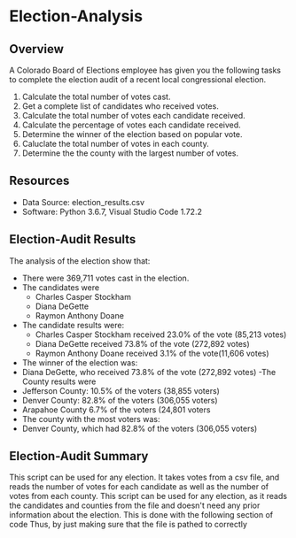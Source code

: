 # Election-Analysis

## Overview
A Colorado Board of Elections employee has given you the following tasks to complete the election audit of a recent local congressional election.

1. Calculate the total number of votes cast.
2. Get a complete list of candidates who received votes.
3. Calculate the total number of votes each candidate received.
4. Calculate the percentage of votes each candidate received.
5. Determine the winner of the election based on popular vote.
6. Caluclate the total number of votes in each county.
7. Determine the the county with the largest number of votes.

## Resources
- Data Source: election_results.csv
- Software: Python 3.6.7, Visual Studio Code 1.72.2

## Election-Audit Results
The analysis of the election show that:
- There were 369,711 votes cast in the election.
- The candidates were
  - Charles Casper Stockham
  - Diana DeGette
  - Raymon Anthony Doane
- The candidate results were:
  - Charles Casper Stockham received 23.0% of the vote (85,213 votes)
  - Diana DeGette received 73.8% of the vote (272,892 votes)
  - Raymon Anthony Doane received 3.1% of the vote(11,606 votes)
 - The winner of the election was:
  - Diana DeGette, who received 73.8% of the vote (272,892 votes)
-The County results were
  - Jefferson County: 10.5% of the voters (38,855 voters)
  - Denver County: 82.8% of the voters (306,055 voters)
  - Arapahoe County 6.7% of the voters (24,801 voters
 - The county with the most voters was:
  - Denver County, which had 82.8% of the voters (306,055 voters)
  
## Election-Audit Summary
This script can be used for any election. It takes votes from a csv file, and reads the number of votes for each candidate as well as the number of votes from each county. This script can be used for any election, as it reads the candidates and counties from the file and doesn't need any prior information about the election. This is done with the following section of code Thus, by just making sure that the file is pathed to correctly
